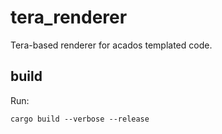# tera_renderer
Tera-based renderer for acados templated code.

## build
Run:
```
cargo build --verbose --release
```

